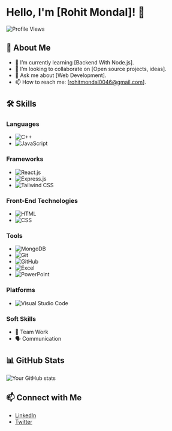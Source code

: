 # Hello, I'm [Rohit Mondal]! 👋

![Profile Views](https://profile-counter.glitch.me/Rohit-Mondal-46/count.svg)

## 🚀 About Me
- 🌱 I’m currently learning [Backend With Node.js].
- 👯 I’m looking to collaborate on [Open source projects, ideas].
- 💬 Ask me about [Web Development].
- 📫 How to reach me: [rohitmondal0046@gmail.com].

## 🛠️ Skills

### Languages
- ![C++](https://img.shields.io/badge/-C++-00599C?logo=c%2B%2B&logoColor=white)
- ![JavaScript](https://img.shields.io/badge/-JavaScript-F7DF1E?logo=javascript&logoColor=black)

### Frameworks
- ![React.js](https://img.shields.io/badge/-React.js-61DAFB?logo=react&logoColor=black)
- ![Express.js](https://img.shields.io/badge/-Express.js-000000?logo=express&logoColor=white)
- ![Tailwind CSS](https://img.shields.io/badge/-Tailwind%20CSS-38B2AC?logo=tailwind-css&logoColor=white)

### Front-End Technologies
- ![HTML](https://img.shields.io/badge/-HTML-E34F26?logo=html5&logoColor=white)
- ![CSS](https://img.shields.io/badge/-CSS-1572B6?logo=css3&logoColor=white)

### Tools
- ![MongoDB](https://img.shields.io/badge/-MongoDB-47A248?logo=mongodb&logoColor=white)
- ![Git](https://img.shields.io/badge/-Git-F05032?logo=git&logoColor=white)
- ![GitHub](https://img.shields.io/badge/-GitHub-181717?logo=github&logoColor=white)
- ![Excel](https://img.shields.io/badge/-Excel-217346?logo=microsoft-excel&logoColor=white)
- ![PowerPoint](https://img.shields.io/badge/-PowerPoint-B7472A?logo=microsoft-powerpoint&logoColor=white)

### Platforms
- ![Visual Studio Code](https://img.shields.io/badge/-Visual%20Studio%20Code-007ACC?logo=visual-studio-code&logoColor=white)

### Soft Skills
- 👫 Team Work
- 🗣️ Communication


## 📊 GitHub Stats
![Your GitHub stats](https://github-readme-stats.vercel.app/api?username=Rohit-Mondal-46&show_icons=true&theme=radical)

## 📫 Connect with Me
- [LinkedIn](https://linkedin.com/in/rohit-mondal-rm46)
- [Twitter](https://twitter.com/RohitMondal_11)
